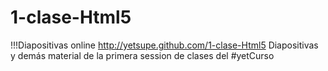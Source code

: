 1-clase-Html5
=============
!!!Diapositivas online http://yetsupe.github.com/1-clase-Html5
Diapositivas y demás material de la primera session de clases del #yetCurso
